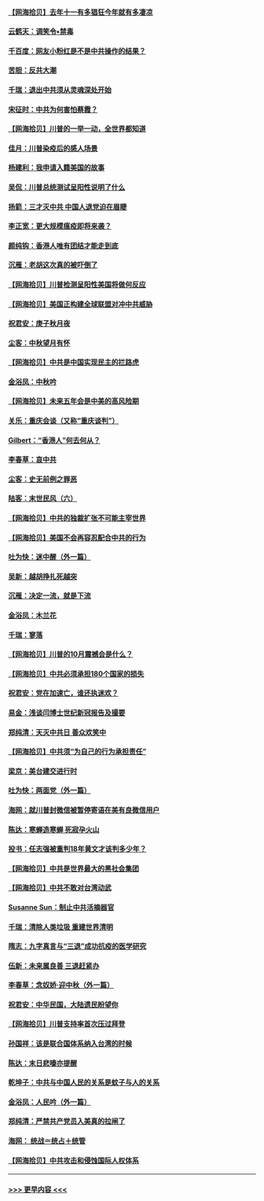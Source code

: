 #### [【网海拾贝】去年十一有多猖狂今年就有多凄凉](../pages/nsc993/n12463649.md?t=10092202) 
#### [云鹤天：调笑令▪禁毒](../pages/nsc993/n12462975.md?t=10092202) 
#### [千百度：网友小粉红是不是中共操作的结果？](../pages/nsc993/n12461025.md?t=10092202) 
#### [苦胆：反共大潮](../pages/nsc993/n12459469.md?t=10092202) 
#### [千瑞：退出中共须从灵魂深处开始](../pages/nsc993/n12459437.md?t=10092202) 
#### [宋征时：中共为何害怕蔡霞？](../pages/nsc993/n12459097.md?t=10092202) 
#### [【网海拾贝】川普的一举一动，全世界都知道](../pages/nsc993/n12458825.md?t=10092202) 
#### [佳月：川普染疫后的感人场景](../pages/nsc993/n12456994.md?t=10092202) 
#### [杨建利：我申请入籍美国的故事](../pages/nsc993/n12455635.md?t=10092202) 
#### [吴侃：川普总统测试呈阳性说明了什么](../pages/nsc993/n12451869.md?t=10092202) 
#### [扬箭：三才灭中共 中国人退党迫在眉睫](../pages/nsc993/n12451842.md?t=10092202) 
#### [李正宽：更大规模瘟疫即将来袭？](../pages/nsc993/n12451455.md?t=10092202) 
#### [颜纯钩：香港人唯有团结才能走到底](../pages/nsc993/n12450870.md?t=10092202) 
#### [沉雁：老胡这次真的被吓倒了](../pages/nsc993/n12449796.md?t=10092202) 
#### [【网海拾贝】川普检测呈阳性美国将做何反应](../pages/nsc993/n12449042.md?t=10092202) 
#### [【网海拾贝】美国正构建全球联盟对冲中共威胁](../pages/nsc993/n12446580.md?t=10092202) 
#### [祝君安：庚子秋月夜](../pages/nsc993/n12445870.md?t=10092202) 
#### [尘客：中秋望月有怀](../pages/nsc993/n12444632.md?t=10092202) 
#### [【网海拾贝】中共是中国实现民主的拦路虎](../pages/nsc993/n12443573.md?t=10092202) 
#### [金浴凤：中秋吟](../pages/nsc993/n12441773.md?t=10092202) 
#### [【网海拾贝】未来五年会是中美的高风险期](../pages/nsc993/n12440760.md?t=10092202) 
#### [关乐：重庆会谈（又称“重庆谈判”）](../pages/nsc993/n12437525.md?t=10092202) 
#### [Gilbert：“香港人”何去何从？](../pages/nsc993/n12435894.md?t=10092202) 
#### [李春草：哀中共](../pages/nsc993/n12435874.md?t=10092202) 
#### [尘客：史无前例之罪恶](../pages/nsc993/n12435762.md?t=10092202) 
#### [陆客：末世民风（六）](../pages/nsc993/n12435354.md?t=10092202) 
#### [【网海拾贝】中共的独裁扩张不可能主宰世界](../pages/nsc993/n12435151.md?t=10092202) 
#### [【网海拾贝】美国不会再容忍配合中共的行为](../pages/nsc993/n12433808.md?t=10092202) 
#### [吐为快：迷中醒（外一篇）](../pages/nsc993/n12433585.md?t=10092202) 
#### [吴新：越胡挣扎死越突](../pages/nsc993/n12433562.md?t=10092202) 
#### [沉雁：决定一流，就是下流](../pages/nsc993/n12432128.md?t=10092202) 
#### [金浴凤：木兰花](../pages/nsc993/n12432124.md?t=10092202) 
#### [千瑞：寥落](../pages/nsc993/n12432071.md?t=10092202) 
#### [【网海拾贝】川普的10月震撼会是什么？](../pages/nsc993/n12431624.md?t=10092202) 
#### [【网海拾贝】中共必须承担180个国家的损失](../pages/nsc993/n12428893.md?t=10092202) 
#### [祝君安：党在加速亡，谁还执迷欢？](../pages/nsc993/n12428652.md?t=10092202) 
#### [易金：浅谈闫博士世纪新冠报告及撮要](../pages/nsc993/n12426822.md?t=10092202) 
#### [郑纯清：天灭中共日 善众欢笑中](../pages/nsc993/n12426784.md?t=10092202) 
#### [【网海拾贝】中共须“为自己的行为承担责任”](../pages/nsc993/n12426067.md?t=10092202) 
#### [梁京：美台建交进行时](../pages/nsc993/n12424066.md?t=10092202) 
#### [吐为快：两面党（外一篇）](../pages/nsc993/n12424043.md?t=10092202) 
#### [海网：就川普封微信被暂停寄语在美有良微信用户](../pages/nsc993/n12424021.md?t=10092202) 
#### [陈达：寒蝉造寒蝉 死寂孕火山](../pages/nsc993/n12423958.md?t=10092202) 
#### [投书：任志强被重判18年黄文才该判多少年？](../pages/nsc993/n12423672.md?t=10092202) 
#### [【网海拾贝】中共是世界最大的黑社会集团](../pages/nsc993/n12423543.md?t=10092202) 
#### [【网海拾贝】中共不敢对台湾动武](../pages/nsc993/n12421418.md?t=10092202) 
#### [Susanne Sun：制止中共活摘器官](../pages/nsc993/n12419654.md?t=10092202) 
#### [千瑞：清除人类垃圾 重建世界清明](../pages/nsc993/n12419414.md?t=10092202) 
#### [隋志：九字真言与“三退”成功抗疫的医学研究](../pages/nsc993/n12419248.md?t=10092202) 
#### [伍新：未来属良善 三退赶紧办](../pages/nsc993/n12418496.md?t=10092202) 
#### [李春草：念奴娇·迎中秋（外一篇）](../pages/nsc993/n12418465.md?t=10092202) 
#### [祝君安：中华民国，大陆遗民盼望你](../pages/nsc993/n12418089.md?t=10092202) 
#### [【网海拾贝】川普支持率首次压过拜登](../pages/nsc993/n12418050.md?t=10092202) 
#### [孙国祥：该是联合国体系纳入台湾的时候](../pages/nsc993/n12417369.md?t=10092202) 
#### [陈达：末日悲嚎亦提醒](../pages/nsc993/n12416736.md?t=10092202) 
#### [乾坤子：中共与中国人民的关系是蚊子与人的关系](../pages/nsc993/n12416632.md?t=10092202) 
#### [金浴凤：人民吟（外一篇）](../pages/nsc993/n12416567.md?t=10092202) 
#### [郑纯清：严禁共产党员入美真的拉闸了](../pages/nsc993/n12416550.md?t=10092202) 
#### [海网： 统战＝统占＋统管](../pages/nsc993/n12416404.md?t=10092202) 
#### [【网海拾贝】中共攻击和侵蚀国际人权体系](../pages/nsc993/n12416250.md?t=10092202) 

----
#### [ >>> 更早内容 <<< ](../indexes/nsc993-earlier.md)

